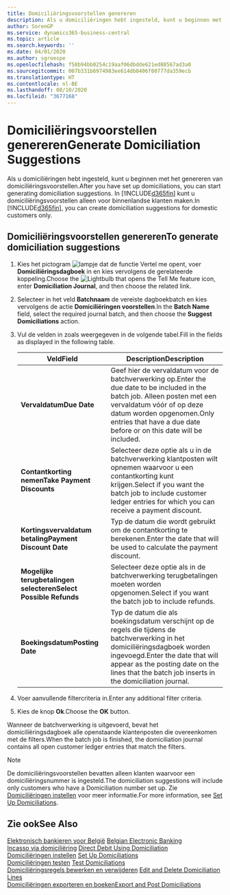 ```yaml
---
title: Domiciliëringsvoorstellen genereren
description: Als u domiciliëringen hebt ingesteld, kunt u beginnen met het genereren van domiciliëringsvoorstellen. U kunt domiciliëringsvoorstellen alleen voor binnenlandse klanten maken.
author: SorenGP
ms.service: dynamics365-business-central
ms.topic: article
ms.search.keywords: ''
ms.date: 04/01/2020
ms.author: sgroespe
ms.openlocfilehash: f58b94bb0254c19aaf06dbdde621ed88567ad3a0
ms.sourcegitcommit: 007b331b6974983ee614db0406f00777da359ecb
ms.translationtype: HT
ms.contentlocale: nl-BE
ms.lasthandoff: 08/10/2020
ms.locfileid: "3677168"
---
```

# <a name="generate-domiciliation-suggestions"></a><span data-ttu-id="3c611-104">Domiciliëringsvoorstellen genereren</span><span class="sxs-lookup"><span data-stu-id="3c611-104">Generate Domiciliation Suggestions</span></span>
<span data-ttu-id="3c611-105">Als u domiciliëringen hebt ingesteld, kunt u beginnen met het genereren van domiciliëringsvoorstellen.</span><span class="sxs-lookup"><span data-stu-id="3c611-105">After you have set up domiciliations, you can start generating domiciliation suggestions.</span></span> <span data-ttu-id="3c611-106">In [!INCLUDE[d365fin](../../includes/d365fin_md.md)] kunt u domiciliëringsvoorstellen alleen voor binnenlandse klanten maken.</span><span class="sxs-lookup"><span data-stu-id="3c611-106">In [!INCLUDE[d365fin](../../includes/d365fin_md.md)], you can create domiciliation suggestions for domestic customers only.</span></span>  

## <a name="to-generate-domiciliation-suggestions"></a><span data-ttu-id="3c611-107">Domiciliëringsvoorstellen genereren</span><span class="sxs-lookup"><span data-stu-id="3c611-107">To generate domiciliation suggestions</span></span>  

1.  <span data-ttu-id="3c611-108">Kies het pictogram ![lampje dat de functie Vertel me opent](../../media/ui-search/search_small.png "Vertel me wat u wilt doen"), voer **Domiciliëringsdagboek** in en kies vervolgens de gerelateerde koppeling.</span><span class="sxs-lookup"><span data-stu-id="3c611-108">Choose the ![Lightbulb that opens the Tell Me feature](../../media/ui-search/search_small.png "Tell me what you want to do") icon, enter **Domiciliation Journal**, and then choose the related link.</span></span>  
2.  <span data-ttu-id="3c611-109">Selecteer in het veld **Batchnaam** de vereiste dagboekbatch en kies vervolgens de actie **Domiciliëringen voorstellen**.</span><span class="sxs-lookup"><span data-stu-id="3c611-109">In the **Batch Name** field, select the required journal batch, and then choose the **Suggest Domiciliations** action.</span></span>  
3.  <span data-ttu-id="3c611-110">Vul de velden in zoals weergegeven in de volgende tabel.</span><span class="sxs-lookup"><span data-stu-id="3c611-110">Fill in the fields as displayed in the following table.</span></span>  

    |<span data-ttu-id="3c611-111">Veld</span><span class="sxs-lookup"><span data-stu-id="3c611-111">Field</span></span>|<span data-ttu-id="3c611-112">Description</span><span class="sxs-lookup"><span data-stu-id="3c611-112">Description</span></span>|  
    |---------------------------------|---------------------------------------|  
    |<span data-ttu-id="3c611-113">**Vervaldatum**</span><span class="sxs-lookup"><span data-stu-id="3c611-113">**Due Date**</span></span>|<span data-ttu-id="3c611-114">Geef hier de vervaldatum voor de batchverwerking op.</span><span class="sxs-lookup"><span data-stu-id="3c611-114">Enter the due date to be included in the batch job.</span></span> <span data-ttu-id="3c611-115">Alleen posten met een vervaldatum vóór of op deze datum worden opgenomen.</span><span class="sxs-lookup"><span data-stu-id="3c611-115">Only entries that have a due date before or on this date will be included.</span></span>|  
    |<span data-ttu-id="3c611-116">**Contantkorting nemen**</span><span class="sxs-lookup"><span data-stu-id="3c611-116">**Take Payment Discounts**</span></span>|<span data-ttu-id="3c611-117">Selecteer deze optie als u in de batchverwerking klantposten wilt opnemen waarvoor u een contantkorting kunt krijgen.</span><span class="sxs-lookup"><span data-stu-id="3c611-117">Select if you want the batch job to include customer ledger entries for which you can receive a payment discount.</span></span>|  
    |<span data-ttu-id="3c611-118">**Kortingsvervaldatum betaling**</span><span class="sxs-lookup"><span data-stu-id="3c611-118">**Payment Discount Date**</span></span>|<span data-ttu-id="3c611-119">Typ de datum die wordt gebruikt om de contantkorting te berekenen.</span><span class="sxs-lookup"><span data-stu-id="3c611-119">Enter the date that will be used to calculate the payment discount.</span></span>|  
    |<span data-ttu-id="3c611-120">**Mogelijke terugbetalingen selecteren**</span><span class="sxs-lookup"><span data-stu-id="3c611-120">**Select Possible Refunds**</span></span>|<span data-ttu-id="3c611-121">Selecteer deze optie als in de batchverwerking terugbetalingen moeten worden opgenomen.</span><span class="sxs-lookup"><span data-stu-id="3c611-121">Select if you want the batch job to include refunds.</span></span>|  
    |<span data-ttu-id="3c611-122">**Boekingsdatum**</span><span class="sxs-lookup"><span data-stu-id="3c611-122">**Posting Date**</span></span>|<span data-ttu-id="3c611-123">Typ de datum die als boekingsdatum verschijnt op de regels die tijdens de batchverwerking in het domiciliëringsdagboek worden ingevoegd.</span><span class="sxs-lookup"><span data-stu-id="3c611-123">Enter the date that will appear as the posting date on the lines that the batch job inserts in the domiciliation journal.</span></span>|  

4.  <span data-ttu-id="3c611-124">Voer aanvullende filtercriteria in.</span><span class="sxs-lookup"><span data-stu-id="3c611-124">Enter any additional filter criteria.</span></span>  
5.  <span data-ttu-id="3c611-125">Kies de knop **Ok**.</span><span class="sxs-lookup"><span data-stu-id="3c611-125">Choose the **OK** button.</span></span>  

<span data-ttu-id="3c611-126">Wanneer de batchverwerking is uitgevoerd, bevat het domiciliëringsdagboek alle openstaande klantenposten die overeenkomen met de filters.</span><span class="sxs-lookup"><span data-stu-id="3c611-126">When the batch job is finished, the domiciliation journal contains all open customer ledger entries that match the filters.</span></span>  

> [!NOTE]  
>  <span data-ttu-id="3c611-127">De domiciliëringsvoorstellen bevatten alleen klanten waarvoor een domiciliëringsnummer is ingesteld.</span><span class="sxs-lookup"><span data-stu-id="3c611-127">The domiciliation suggestions will include only customers who have a Domiciliation number set up.</span></span> <span data-ttu-id="3c611-128">Zie [Domiciliëringen instellen](how-to-set-up-domiciliations.md) voor meer informatie.</span><span class="sxs-lookup"><span data-stu-id="3c611-128">For more information, see [Set Up Domiciliations](how-to-set-up-domiciliations.md).</span></span>  

## <a name="see-also"></a><span data-ttu-id="3c611-129">Zie ook</span><span class="sxs-lookup"><span data-stu-id="3c611-129">See Also</span></span>  
 <span data-ttu-id="3c611-130">[Elektronisch bankieren voor België](belgian-electronic-banking.md) </span><span class="sxs-lookup"><span data-stu-id="3c611-130">[Belgian Electronic Banking](belgian-electronic-banking.md) </span></span>  
 <span data-ttu-id="3c611-131">[Incasso via domiciliëring](direct-debit-using-domiciliation.md) </span><span class="sxs-lookup"><span data-stu-id="3c611-131">[Direct Debit Using Domiciliation](direct-debit-using-domiciliation.md) </span></span>  
 <span data-ttu-id="3c611-132">[Domiciliëringen instellen](how-to-set-up-domiciliations.md) </span><span class="sxs-lookup"><span data-stu-id="3c611-132">[Set Up Domiciliations](how-to-set-up-domiciliations.md) </span></span>  
 <span data-ttu-id="3c611-133">[Domiciliëringen testen](how-to-test-domiciliations.md) </span><span class="sxs-lookup"><span data-stu-id="3c611-133">[Test Domiciliations](how-to-test-domiciliations.md) </span></span>  
 <span data-ttu-id="3c611-134">[Domiciliëringsregels bewerken en verwijderen](how-to-edit-and-delete-domiciliation-lines.md) </span><span class="sxs-lookup"><span data-stu-id="3c611-134">[Edit and Delete Domiciliation Lines](how-to-edit-and-delete-domiciliation-lines.md) </span></span>  
 [<span data-ttu-id="3c611-135">Domiciliëringen exporteren en boeken</span><span class="sxs-lookup"><span data-stu-id="3c611-135">Export and Post Domiciliations</span></span>](how-to-export-and-post-domiciliations.md)
